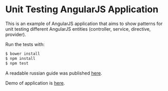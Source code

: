 # Unit Testing AngularJS Application

This is an example of AngularJS application that aims to show patterns for unit testing different AngularJS entities (controller, service, directive, provider).

Run the tests with:

```bash
$ bower install
$ npm install
$ npm test
```

A readable russian guide was published [here](http://rav.pw/unit-testing-angularjs-applications/).

Demo of application is [here](http://rav.pw/demo/unit-testing-angularjs-app/).